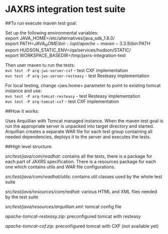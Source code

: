 # JAXRS integration test suite

##To run execute maven test goal:

Set up the following environmental variables:  
export JAVA_HOME=/etc/alternatives/java_sdk_1.8.0/  
export PATH=$JAVA_HOME/bin:/opt/apache-maven-3.3.9/bin:$PATH  
export HUDSON_STATIC_ENV=/qa/services/hudson/STATIC/  
export WORKSPACE_BASEDIR=/tmp/jaxrs-integration-test  

Then user maven tu run the tests:  
`mvn test -P arq-jws-server-cxf` - test CXF implementation  
`mvn test -P arq-jws-server-resteasy` - test Resteasy implementation  

For local testing, change <jws.home> parameter to point to existing tomcat instance and use:  
`mvn test -P arq-tomcat-resteasy` - test Resteasy implementation  
`mvn test -P arq-tomcat-cxf` - test CXF implementation  

##How it works:

Uses Arquillian with Tomcat managed instance.
When the maven test goal is run the appropriate server is unpacked into target directory and started.
Arquillian creates a separate WAR file for each test group containing all needed dependencies, deploys it to the server and executes the tests.

##High level structure:

*src/test/java/com/readhat*: contains all the tests, there is a package for each part of JAXRS specification.
There is a resources package for each one which contains utils and WAR file configurations.

*src/test/java/com/readhat/utils*: contains util classes used by the whole test suite

*src/test/java/resources/com/redhat*: various HTML and XML files needed by the test suite

*src/test/java/resources/arquillian.xml*: tomcat config file

*apache-tomcat-resteasy.zip*: preconfigured tomcat with resteasy

*apache-tomcat-cxf.zip*: preconfigured tomcat with CXF (not available yet)






